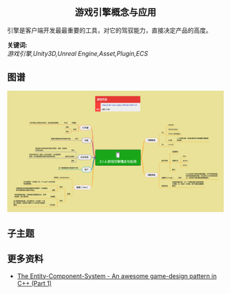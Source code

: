 <h2 align="center">游戏引擎概念与应用</h2>
<p>
引擎是客户端开发最最重要的工具，对它的驾驭能力，直接决定产品的高度。
</p>

**关键词:**<br/>
*游戏引擎,Unity3D,Unreal Engine,Asset,Plugin,ECS*

## 图谱
![图片加载中...](../exports/2.1.6.游戏引擎概念与应用.png?raw=true)

## 子主题

## 更多资料
* [The Entity-Component-System - An awesome game-design pattern in C++ (Part 1)](https://www.gamedeveloper.com/design/the-entity-component-system---an-awesome-game-design-pattern-in-c-part-1-)

